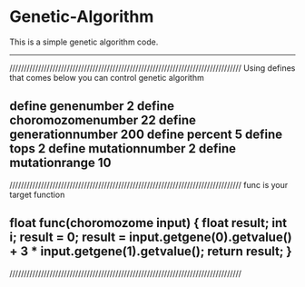 # Genetic-Algorithm

This is a simple genetic algorithm code.

---------------------------------------------------------------------------------
/////////////////////////////////////////////////////////////////////////////////
Using defines that comes below you can control genetic algorithm 

define genenumber 2
define choromozomenumber 22
define generationnumber 200
define percent 5
define tops 2
define mutationnumber 2
define mutationrange 10
---------------------------------------------------------------------------------
/////////////////////////////////////////////////////////////////////////////////
func is your target function 

float func(choromozome input) {
	float result;
	int i;
	result = 0;
	result = input.getgene(0).getvalue() + 3 * input.getgene(1).getvalue();
  	return result;
}
---------------------------------------------------------------------------------
/////////////////////////////////////////////////////////////////////////////////
